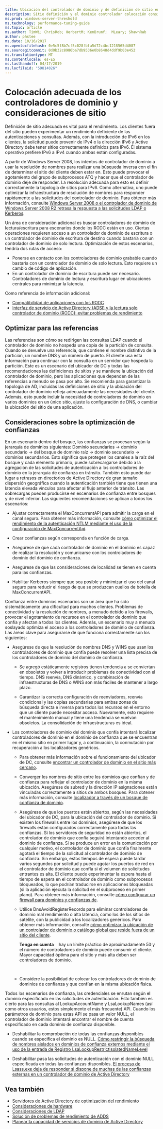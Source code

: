 ```yaml
---
title: Ubicación del controlador de dominio y de definición de sitio en ADDS optimización del rendimiento
description: Sitio definición y el dominio controlador colocación consideraciones en la optimización del rendimiento de Active Directory.
ms.prod: windows-server-threshold
ms.technology: performance-tuning-guide
ms.topic: article
ms.author: TimWi; ChrisRob; HerbertM; KenBrumf;  MLeary; ShawnRab
author: phstee
ms.date: 10/16/2017
ms.openlocfilehash: 0e5c5f8b7cf5c028fbfa5d72c4bc1218565d4087
ms.sourcegitcommit: 0d0b32c8986ba7db9536e0b8648d4ddf9b03e452
ms.translationtype: MT
ms.contentlocale: es-ES
ms.lasthandoff: 04/17/2019
ms.locfileid: "59814026"
---
```

# <a name="proper-placement-of-domain-controllers-and-site-considerations"></a>Colocación adecuada de los controladores de dominio y consideraciones de sitio

Definición de sitio adecuada es vital para el rendimiento. Los clientes fuera del sitio pueden experimentar un rendimiento deficiente de las autenticaciones y consultas. Además, con la introducción de IPv6 en los clientes, la solicitud puede provenir de IPv4 o la dirección IPv6 y Active Directory debe tener sitios correctamente definidos para IPv6. El sistema operativo prefiere IPv6 a IPv4 cuando ambas están configuradas.

A partir de Windows Server 2008, los intentos de controlador de dominio a usar la resolución de nombres para realizar una búsqueda inversa con el fin de determinar el sitio del cliente deben estar en. Esto puede provocar el agotamiento del grupo de subprocesos ATQ y hacer que el controlador de dominio deje de responder. La resolución adecuada para esto es definir correctamente la topología de sitios para IPv6. Como alternativa, uno puede optimizar la infraestructura de resolución de nombres para responder rápidamente a las solicitudes del controlador de dominio. Para obtener más información, consulte [Windows Server 2008 o el controlador de dominio de Windows Server 2008 R2 retrasa la respuesta a las solicitudes LDAP o Kerberos](https://support.microsoft.com/kb/2668820).

Un área de consideración adicional es buscar controladores de dominio de lectura/escritura para escenarios donde los RODC están en uso.  Ciertas operaciones requieren acceso a un controlador de dominio de escritura o un controlador de dominio de escritura de destino cuando bastaría con un controlador de dominio de solo lectura.  Optimización de estos escenarios, tendría dos rutas de acceso:
-   Ponerse en contacto con los controladores de dominio grabable cuando bastaría con un controlador de dominio de solo lectura.  Esto requiere un cambio de código de aplicación.
-   En un controlador de dominio de escritura puede ser necesario.  Controladores de dominio de lectura y escritura lugar en ubicaciones centrales para minimizar la latencia.

Como referencia de información adicional:
-   [Compatibilidad de aplicaciones con los RODC](https://technet.microsoft.com/library/cc772597.aspx)
-   [Interfaz de servicio de Active Directory (ADSI) y la lectura solo controlador de dominio (RODC): evitar problemas de rendimiento](https://blogs.technet.microsoft.com/fieldcoding/2012/06/24/active-directory-service-interface-adsi-and-the-read-only-domain-controller-rodc-avoiding-performance-issues/)

## <a name="optimize-for-referrals"></a>Optimizar para las referencias

Las referencias son cómo se redirigen las consultas LDAP cuando el controlador de dominio no hospeda una copia de la partición de consulta. Cuando se devuelve una referencia, que contiene el nombre distintivo de la partición, un nombre DNS y un número de puerto. El cliente usa esta información para continuar con la consulta en un servidor que hospeda la partición. Este es un escenario del ubicador de DC y todas las recomendaciones las definiciones de sitios y se mantiene la ubicación del controlador de dominio, pero las aplicaciones que dependen de las referencias a menudo se pasa por alto. Se recomienda para garantizar la topología de AD, incluidas las definiciones de sitio y la ubicación del controlador de dominio refleja adecuadamente las necesidades del cliente. Además, esto puede incluir la necesidad de controladores de dominio en varios dominios en un único sitio, ajuste la configuración de DNS, o cambiar la ubicación del sitio de una aplicación.

## <a name="optimization-considerations-for-trusts"></a>Consideraciones sobre la optimización de confianzas

En un escenario dentro del bosque, las confianzas se procesan según la jerarquía de dominios siguientes: Dominio secundarios -&gt; dominio secundario -&gt; del bosque de dominio raíz -&gt; dominio secundario -&gt; dominios secundarios. Esto significa que protegen los canales a la raíz del bosque y cada elemento primario, puede sobrecargarse debido a la agregación de las solicitudes de autenticación a los controladores de dominio en la jerarquía de confianza en tránsito. También esto puede dar lugar a retrasos en directorios de Active Directory de gran tamaño dispersión geográfica cuando la autenticación también tiene que tienen una latencia elevada vínculos para afectar al flujo anterior de tránsito. Las sobrecargas pueden producirse en escenarios de confianza entre bosques y de nivel inferior. Las siguientes recomendaciones se aplican a todos los escenarios:

-   Ajustar correctamente el MaxConcurrentAPI para admitir la carga en el canal seguro. Para obtener más información, consulte [cómo optimizar el rendimiento de la autenticación NTLM mediante el uso de la configuración de MaxConcurrentApi](https://support.microsoft.com/kb/2688798/EN-US).

-   Crear confianzas según corresponda en función de carga.

-   Asegúrese de que cada controlador de dominio en el dominio es capaz de realizar la resolución y comunicarse con los controladores de dominio del dominio de confianza.

-   Asegúrese de que las consideraciones de localidad se tienen en cuenta para las confianzas.

-   Habilitar Kerberos siempre que sea posible y minimizar el uso del canal seguro para reducir el riesgo de que se produzcan cuellos de botella de MaxConcurrentAPI.

Confianza entre dominios escenarios son un área que ha sido sistemáticamente una dificultad para muchos clientes. Problemas de conectividad y la resolución de nombres, a menudo debido a los firewalls, provocar el agotamiento de recursos en el controlador de dominio que confía y afectan a todos los clientes. Además, un escenario muy a menudo soslayado optimiza el acceso a los controladores de dominio de confianza. Las áreas clave para asegurarse de que funciona correctamente son los siguientes:

-   Asegúrese de que la resolución de nombres DNS y WINS que usan los controladores de dominio que confía puede resolver una lista precisa de los controladores de dominio del dominio de confianza.

    -   Se agregó estáticamente registros tienen tendencia a se conviertan en obsoletos y volver a introducir problemas de conectividad con el tiempo. DNS reenvía, DNS dinámico, y combinación de infraestructuras de DNS o WINS son más fáciles de mantener a largo plazo.

    -   Garantizar la correcta configuración de reenviadores, reenvía condicional y las copias secundarias para ambas zonas de búsqueda directa e inversa para todos los recursos en el entorno que un cliente puede necesitar acceso. Nuevamente, esto requiere el mantenimiento manual y tiene una tendencia se vuelvan obsoletos. La consolidación de infraestructuras es ideal.

-   Los controladores de dominio del dominio que confía intentará localizar controladores de dominio en el dominio de confianza que se encuentran en el mismo sitio en primer lugar y, a continuación, la conmutación por recuperación a los localizadores genéricos.

    -   Para obtener más información sobre el funcionamiento del ubicador de DC, consulte [encontrar un controlador de dominio en el sitio más cercano](https://technet.microsoft.com/library/cc978016.aspx).

    -   Converger los nombres de sitio entre los dominios que confían y de confianza para reflejar el controlador de dominio en la misma ubicación. Asegúrese de subred y la dirección IP asignaciones están vinculadas correctamente a sitios de ambos bosques. Para obtener más información, consulte [localizador a través de un bosque de confianza de dominio](http://blogs.technet.com/b/askds/archive/2008/09/24/domain-locator-across-a-forest-trust.aspx).

    -   Asegúrese de que los puertos están abiertos, según las necesidades del ubicador de DC, para la ubicación del controlador de dominio. Si existen los firewalls entre los dominios, asegúrese de que los firewalls están configurados correctamente para todas las confianzas. Si los servidores de seguridad no están abiertos, el controlador de dominio que confía seguirá intentando acceder al dominio de confianza. Si se produce un error en la comunicación por cualquier motivo, el controlador de dominio que confía finalmente agotará el tiempo de la solicitud al controlador de dominio de confianza. Sin embargo, estos tiempos de espera puede tardar varios segundos por solicitud y puede agotar los puertos de red en el controlador de dominio que confía si el volumen de solicitudes entrantes es alta. El cliente puede experimentar la espera hasta el tiempo de espera en el controlador de dominio como subprocesos bloqueados, lo que podrían traducirse en aplicaciones bloqueadas (si la aplicación ejecuta la solicitud en el subproceso en primer plano). Para obtener más información, consulte [cómo configurar un firewall para dominios y confianzas de](https://support.microsoft.com/kb/179442).

    -   Utilice DnsAvoidRegisterRecords para eliminar controladores de dominio mal rendimiento o alta latencia, como los de los sitios de satélite, con la publicidad a los localizadores genéricos. Para obtener más información, consulte [cómo optimizar la ubicación de un controlador de dominio o catálogo global que reside fuera de un sitio del cliente](https://support.microsoft.com/kb/306602).

        **Tenga en cuenta**    hay un límite práctico de aproximadamente 50 y el número de controladores de dominio puede consumir el cliente. Mayor capacidad óptima para el sitio y más alta deben ser controladores de dominio.

         

    -   Considere la posibilidad de colocar los controladores de dominio de dominios de confianza y que confían en la misma ubicación física.

Todos los escenarios de confianza, las credenciales se enrutan según el dominio especificado en las solicitudes de autenticación. Esto también es cierto para las consultas al LookupAccountName y LsaLookupNames (así como otros usuarios, estos simplemente el más frecuente) API. Cuando los parámetros de dominio para estas API se pasa un valor NULL, el controlador de dominio intentará encontrar el nombre de cuenta especificado en cada dominio de confianza disponible.

-   Deshabilitar la comprobación de todas las confianzas disponibles cuando se especifica el dominio es NULL. [Cómo restringir la búsqueda de nombres aislados en dominios de confianza externos mediante el uso de la entrada de Registro LsaLookupRestrictIsolatedNameLevel](https://support.microsoft.com/kb/818024)

-   Deshabilitar pasa las solicitudes de autenticación con el dominio NULL especificada en todas las confianzas disponibles. [El proceso de Lsass.exe deja de responder si dispone de muchas de las confianzas externas en un controlador de dominio de Active Directory](https://support.microsoft.com/kb/923241/EN-US)

## <a name="see-also"></a>Vea también
- [Servidores de Active Directory de optimización del rendimiento](index.md)
- [Consideraciones de hardware](hardware-considerations.md)
- [Consideraciones de LDAP](ldap-considerations.md)
- [Solución de problemas de rendimiento de ADDS](troubleshoot.md) 
- [Planear la capacidad de servicios de dominio de Active Directory](https://go.microsoft.com/fwlink/?LinkId=324566)